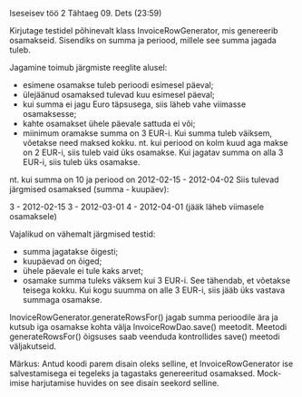 Iseseisev töö 2
Tähtaeg 09. Dets (23:59) 

Kirjutage testidel põhinevalt klass InvoiceRowGenerator, mis genereerib
osamakseid. Sisendiks on summa ja periood, millele see summa jagada tuleb.

Jagamine toimub järgmiste reeglite alusel:
  - esimene osamakse tuleb perioodi esimesel päeval;
  - ülejäänud osamaksed tulevad kuu esimesel päeval;
  - kui summa ei jagu Euro täpsusega, siis läheb vahe viimasse osamaksesse;
  - kahte osamakset ühele päevale sattuda ei või;
  - miinimum oramakse summa on 3 EUR-i. Kui summa tuleb väiksem, võetakse need maksed kokku.
    nt. kui periood on kolm kuud aga makse on 2 EUR-i, siis tuleb vaid üks osamakse.
    Kui jagatav summa on alla 3 EUR-i, siis tuleb üks osamakse.

nt. kui summa on 10 ja periood on 2012-02-15 - 2012-04-02
Siis tulevad järgmised osamaksed (summa - kuupäev):

  3 - 2012-02-15
  3 - 2012-03-01
  4 - 2012-04-01 (jääk läheb viimasele osamaksele)

Vajalikud on vähemalt järgmised testid:

  - summa jagatakse õigesti;
  - kuupäevad on õiged;
  - ühele päevale ei tule kaks arvet;
  - osamake summa tuleks väksem kui 3 EUR-i.
    See tähendab, et võetakse teisega kokku.
    Kui kogu suumma on alle 3 EUR-i, siis jääb üks vastava summaga osamakse.

InoviceRowGenerator.generateRowsFor() jagab summa perioodile ära ja kutsub iga osamakse
kohta välja InvoiceRowDao.save() meetodit. Meetodi generateRowsFor() õigsuses saab
veenduda kontrollides save() meetodi väljakutseid.

Märkus:
Antud koodi parem disain oleks selline, et InvoiceRowGenerator ise salvestamisega ei
tegeleks ja tagastaks genereeritud osamaksed. Mock-imise harjutamise huvides on see
disain seekord selline.
